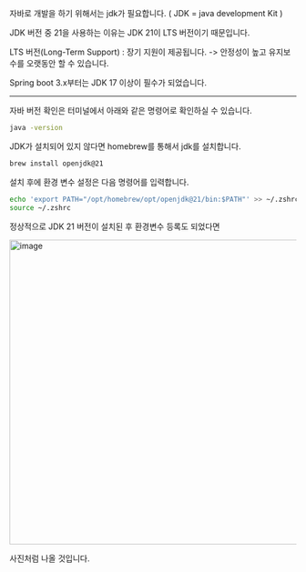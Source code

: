 자바로 개발을 하기 위해서는 jdk가 필요합니다. ( JDK = java development Kit )

JDK 버전 중 21을 사용하는 이유는 JDK 21이 LTS 버전이기 때문입니다.

LTS 버전(Long-Term Support) : 장기 지원이 제공됩니다. -> 안정성이 높고 유지보수를 오랫동안 할 수 있습니다.

Spring boot 3.x부터는 JDK 17 이상이 필수가 되었습니다. 

<hr>

자바 버전 확인은 터미널에서 아래와 같은 명령어로 확인하실 수 있습니다.

```sh
java -version 
```

JDK가 설치되어 있지 않다면 homebrew를 통해서 jdk를 설치합니다.

```sh
brew install openjdk@21
```

설치 후에 환경 변수 설정은 다음 명령어를 입력합니다.

```sh
echo 'export PATH="/opt/homebrew/opt/openjdk@21/bin:$PATH"' >> ~/.zshrc
source ~/.zshrc
```

정상적으로 JDK 21 버전이 설치된 후 환경변수 등록도 되었다면

<img width="536" alt="image" src="https://github.com/user-attachments/assets/307304e7-2d07-4377-a9b3-c255cc584a81" />

사진처럼 나올 것입니다.


